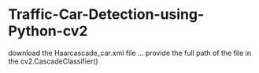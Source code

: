 # Traffic-Car-Detection-using-Python-cv2
download the Haarcascade_car.xml file ...
provide the full path of the file in the cv2.CascadeClassifier()
